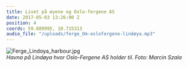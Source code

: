```yaml
---
title: Livet på øyene og Oslo-fergene AS
date: 2017-05-03 13:26:00 Z
position: 4
coords: 59.889995, 10.715313
audio_file: "/uploads/ferge_Om-oslofergene-lindøya.mp3"
---
```


![Ferge_Lindoya_harbour.jpg](/uploads/Ferge_Lindoya_harbour.jpg)  
*Havna på Lindøya hvor Oslo-Fergene AS holder til. Foto: Marcin Szala*

 
